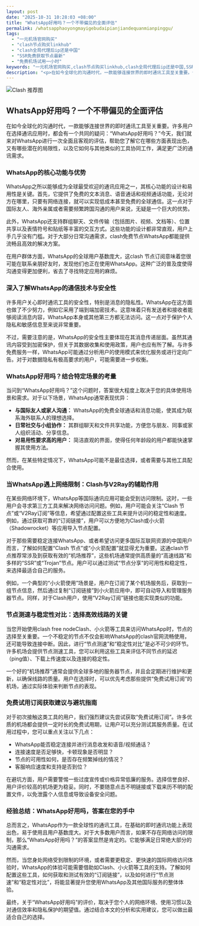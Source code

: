```yaml
---
layout: post
date: "2025-10-31 10:28:03 +08:00"
title: "WhatsApp好用吗？一个不带偏见的全面评估"
permalink: /whatsapphaoyongmayigebudaipianjiandequanmianpinggu/
tags:
  - "一元机场官网购买"
  - "clash节点购买linkhub"
  - "clash全局代理后ip还是中国"
  - "SSR免费获取节点最新"
  - "免费机场试用一小时"
keywords: "一元机场官网购买,clash节点购买linkhub,clash全局代理后ip还是中国,SSR免费获取节点最新,免费机场试用一小时"
description: "<p>在如今全球化的沟通时代，一款能够连接世界的即时通讯工具至关重要。许多用户在选择通讯应用时，都会有一个共同的疑问：“WhatsApp好用吗？”今天，我们就来对WhatsApp进行一次全面且客观的评估，帮助您了解它在哪些方面表现出色，又有哪些潜在的局限性，以及它如何与其他类似的工具协同工作，满足更广泛的通讯需求。</p>"
---
```


![Clash 推荐图](https://clashjd.github.io/assets/img/机场节点推荐.png)

## WhatsApp好用吗？一个不带偏见的全面评估

<p>在如今全球化的沟通时代，一款能够连接世界的即时通讯工具至关重要。许多用户在选择通讯应用时，都会有一个共同的疑问：“WhatsApp好用吗？”今天，我们就来对WhatsApp进行一次全面且客观的评估，帮助您了解它在哪些方面表现出色，又有哪些潜在的局限性，以及它如何与其他类似的工具协同工作，满足更广泛的通讯需求。</p>
<h3>WhatsApp的核心功能与优势</h3>
<p>WhatsApp之所以能够成为全球最受欢迎的通讯应用之一，其核心功能的设计和易用性是关键。首先，它提供了免费的文本消息、语音通话和视频通话功能，无论对方在哪里，只要有网络连接，就可以实现低成本甚至免费的全球通信。这一点对于国际友人、海外亲属或者需要频繁跨国沟通的用户来说，无疑是一个巨大的优势。</p>
<p>此外，WhatsApp还支持群组聊天、文件传输（包括图片、视频、文档等）、位置共享以及表情符号和贴纸等丰富的交互方式。这些功能的设计都非常直观，用户上手几乎没有门槛。对于大部分日常沟通需求，clash免费节点WhatsApp都能提供流畅且高效的解决方案。</p>
<p>在用户群体方面，WhatsApp的全球用户基数庞大，这clash 节点订阅意味着您很可能在联系亲朋好友时，发现他们也正在使用WhatsApp。这种广泛的普及度使得沟通变得更加便利，省去了寻找特定应用的麻烦。</p>
<h3>深入了解WhatsApp的通信技术与安全性</h3>
<p>许多用户关心即时通讯工具的安全性，特别是消息的隐私性。WhatsApp在这方面也做了不少努力，例如它采用了端到端加密技术。这意味着只有发送者和接收者能够阅读消息内容，WhatsApp本身或其他第三方都无法访问。这一点对于保护个人隐私和敏感信息至来说非常重要。</p>
<p>不过，需要注意的是，WhatsApp的安全性主要体现在其消息传递层面。虽然其通讯内容受到加密保护，但关于其数据收集和使用政策，用户也应有所了解。与许多免费服务一样，WhatsApp可能通过分析用户的使用模式来优化服务或进行定向广告。对于对数据隐私有极高要求的用户，可能需要进一步权衡。</p>
<h3>WhatsApp好用吗？结合特定场景的考量</h3>
<p>当问到“WhatsApp好用吗？”这个问题时，答案很大程度上取决于您的具体使用场景和需求。对于以下场景，WhatsApp通常表现优异：</p>
<ul>
<li><strong>与国际友人或家人沟通：</strong> WhatsApp的免费全球通话和消息功能，使其成为联系海外联系人的理想选择。</li>
<li><strong>日常社交与小组协作：</strong> 其群组聊天和文件共享功能，方便您与朋友、同事或家人组织活动、分享信息。</li>
<li><strong>对易用性要求高的用户：</strong> 简洁直观的界面，使得任何年龄段的用户都能快速掌握其使用方法。</li>
</ul>
<p>然而，在某些特定情况下，WhatsApp可能不是最佳选择，或者需要与其他工具配合使用。</p>
<h3>当WhatsApp遇上网络限制：Clash与V2Ray的辅助作用</h3>
<p>在某些网络环境下，WhatsApp等国际通讯应用可能会受到访问限制。这时，一些用户会寻求第三方工具来解决网络访问问题。例如，用户可能会关注“Clash 节点”或“V2Ray订阅”等信息，希望通过配置这些工具来提升访问的稳定性和速度。例如，通过获取可靠的“订阅链接”，用户可以方便地为Clash或小火箭（Shadowrocket）等应用导入节点配置。</p>
<p>对于那些需要稳定连接WhatsApp、或者希望访问更多国际互联网资源的中国用户而言，了解如何配置“Clash 节点”或“小火箭配置”就显得尤为重要。这通clash节点推荐常涉及到获取有效的“机场推荐”，这些机场通常提供高质量的“高速线路”和多样的“SSR”或“Trojan”节点。用户可以通过测试“节点分享”的可用性和稳定性，来选择最适合自己的服务。</p>
<p>例如，一个典型的“小火箭使用”场景是，用户在订阅了某个机场服务后，获取到一组节点信息，然后通过复制“订阅链接”到小火箭应用中，即可自动导入和管理服务器节点。同样，对于Clash用户，使用“V2Ray订阅”链接也能实现类似的功能。</p>
<h3>节点测速与稳定性对比：选择高效线路的关键</h3>
<p>当您开始使用clash free nodeClash、小火箭等工具来访问WhatsApp时，节点的选择至关重要。一个不稳定的节点不仅会影响WhatsApp的clash官网流畅使用，还可能导致连接中断。因此，进行“节点测速”和“稳定性对比”是必不可少的环节。许多机场会提供节点测速工具，您可以利用这些工具来评估不同节点的延迟（ping值）、下载上传速度以及连接的稳定性。</p>
<p>一个好的“机场推荐”通常会提供全球多地的服务器节点，并且会定期进行维护和更新，以确保线路的质量。用户在选择时，可以优先考虑那些提供“免费试用订阅”的机场，通过实际体验来判断节点的表现。</p>
<h3>免费试用订阅获取建议与避坑指南</h3>
<p>对于初次接触这类工具的用户，我们强烈建议先尝试获取“免费试用订阅”。许多优质的机场都会提供一定时长的免费试用期，让用户可以充分测试其服务质量。在试用过程中，您可以重点关注以下几点：</p>
<ul>
<li>WhatsApp能否稳定连接并进行消息收发和语音/视频通话？</li>
<li>连接速度是否足够快，卡顿现象是否明显？</li>
<li>节点的可用性如何，是否存在频繁掉线的情况？</li>
<li>客服响应速度和支持是否到位？</li>
</ul>
<p>在避坑方面，用户需要警惕一些过度宣传或价格异常低廉的服务。选择信誉良好、用户评价较高的机场更为稳妥。同时，不要随意点击不明链接或下载来历不明的配置文件，以免泄露个人信息或导致设备安全问题。</p>
<h3>经验总结：WhatsApp好用吗，答案在您的手中</h3>
<p>总而言之，WhatsApp作为一款全球性的通讯工具，在基础的即时通讯功能上表现出色，易于使用且用户基数庞大。对于大多数用户而言，如果不存在网络访问的限制，那么“WhatsApp好用吗？”的答案显然是肯定的。它能够满足日常绝大部分的沟通需求。</p>
<p>然而，当您身处网络受到限制的环境，或者需要更稳定、更快速的国际网络访问体验时，WhatsApp的体验可能需要借助如Clash、小火箭等工具的支持。了解如何配置这些工具，如何获取和测试有效的“订阅链接”，以及如何进行“节点测速”和“稳定性对比”，将能显著提升您使用WhatsApp及其他国际服务的整体体验。</p>
<p>最终，关于“WhatsApp好用吗”的评价，取决于您个人的网络环境、使用习惯以及对通信效率和隐私保护的期望值。通过结合本文的分析和实用建议，您可以做出最适合自己的选择。</p>